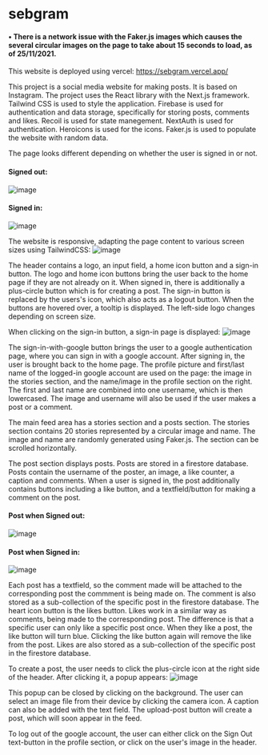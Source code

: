 # sebgram

#### • There is a network issue with the Faker.js images which causes the several circular images on the page to take about 15 seconds to load, as of 25/11/2021.

This website is deployed using vercel: https://sebgram.vercel.app/

This project is a social media website for making posts. It is based on Instagram. The project uses the React library with the Next.js framework. Tailwind CSS is used to style the application. Firebase is used for authentication and data storage, specifically for storing posts, comments and likes. Recoil is used for state manegement. NextAuth is used for authentication. Heroicons is used for the icons. Faker.js is used to populate the website with random data.

The page looks different depending on whether the user is signed in or not.

#### Signed out:
![image](https://user-images.githubusercontent.com/75766182/143477939-a04b25e0-f499-4064-b2e7-7fd9bf0f5a56.png)
#### Signed in:
![image](https://user-images.githubusercontent.com/75766182/143479563-68161a16-5e7c-4a8d-b492-5bf98a7f2520.png)

The website is responsive, adapting the page content to various screen sizes using TailwindCSS:
![image](https://user-images.githubusercontent.com/75766182/143490785-ab04a2cc-c9c5-41c6-9371-de24c18defb7.png)

The header contains a logo, an input field, a home icon button and a sign-in button. The logo and home icon buttons bring the user back to the home page if they are not already on it. When signed in, there is additionally a plus-circle button which is for creating a post. The sign-in button is replaced by the users's icon, which also acts as a logout button. When the buttons are hovered over, a tooltip is displayed. The left-side logo changes depending on screen size.

When clicking on the sign-in button, a sign-in page is displayed:
![image](https://user-images.githubusercontent.com/75766182/143489594-f27a778b-30c8-4870-962d-c0296dea7b33.png)

The sign-in-with-google button brings the user to a google authentication page, where you can sign in with a google account. After signing in, the user is brought back to the home page. The profile picture and first/last name of the logged-in google account are used on the page: the image in the stories section, and the name/image in the profile section on the right. The first and last name are combined into one username, which is then lowercased. The image and username will also be used if the user makes a post or a comment.

The main feed area has a stories section and a posts section. The stories section contains 20 stories represented by a circular image and name. The image and name are randomly generated using Faker.js. The section can be scrolled horizontally.

The post section displays posts. Posts are stored in a firestore database. Posts contain the username of the poster, an image, a like counter, a caption and comments. When a user is signed in, the post additionally contains buttons including a like button, and a textfield/button for making a comment on the post.
#### Post when Signed out:
![image](https://user-images.githubusercontent.com/75766182/143480404-8c460539-a60c-47a7-a863-9e55a19b0c27.png)
#### Post when Signed in:
![image](https://user-images.githubusercontent.com/75766182/143480842-8d80d9e5-95fc-4d3d-ad58-747bec9cc213.png)

Each post has a textfield, so the comment made will be attached to the corresponding post the commment is being made on. The comment is also stored as a sub-collection of the specific post in the firestore database. The heart icon button is the likes button. Likes work in a similar way as comments, being made to the corresponding post. The difference is that a specific user can only like a specific post once. When they like a post, the like button will turn blue. Clicking the like button again will remove the like from the post. Likes are also stored as a sub-collection of the specific post in the firestore database.

To create a post, the user needs to click the plus-circle icon at the right side of the header. After clicking it, a popup appears:
![image](https://user-images.githubusercontent.com/75766182/143494140-80dc2a8a-e9e5-4a71-a3ad-096bd8f80e31.png)

This popup can be closed by clicking on the background. The user can select an image file from their device by clicking the camera icon. A caption can also be added with the text field. The upload-post button will create a post, which will soon appear in the feed.

To log out of the google account, the user can either click on the Sign Out text-button in the profile section, or click on the user's image in the header.

